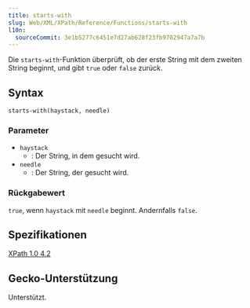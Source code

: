 ```yaml
---
title: starts-with
slug: Web/XML/XPath/Reference/Functions/starts-with
l10n:
  sourceCommit: 3e1b5277c6451e7d27ab628f23fb9702947a7a7b
---
```


Die `starts-with`-Funktion überprüft, ob der erste String mit dem zweiten String beginnt, und gibt `true` oder `false` zurück.

## Syntax

```plain
starts-with(haystack, needle)
```

### Parameter

- `haystack`
  - : Der String, in dem gesucht wird.
- `needle`
  - : Der String, der gesucht wird.

### Rückgabewert

`true`, wenn `haystack` mit `needle` beginnt. Andernfalls `false`.

## Spezifikationen

[XPath 1.0 4.2](https://www.w3.org/TR/1999/REC-xpath-19991116/#function-starts-with)

## Gecko-Unterstützung

Unterstützt.
